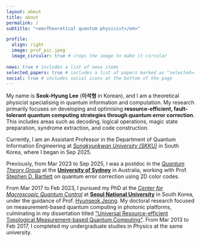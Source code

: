 ```yaml
---
layout: about
title: about
permalink: /
subtitle: "<em>Theoretical quantum physicist</em>"

profile:
  align: right
  image: prof_pic.jpeg
  image_circular: true # crops the image to make it circular
 
news: true # includes a list of news items
selected_papers: true # includes a list of papers marked as "selected={true}"
social: true # includes social icons at the bottom of the page
---
```


My name is **Seok-Hyung Lee** (**이석형** in Korean), and I am a theoretical physicist specialising in quantum information and computation.
My research primarily focuses on developing and optimising **resource-efficient, fault-tolerant quantum computing strategies through quantum error correction**. 
This includes areas such as decoding, logical operations, magic state preparation, syndrome extraction, and code construction. 

Currently, I am an Assistant Professor in the Department of Quantum Information Engineering at _[Sungkyunkwan University (SKKU)](https://www.skku.edu/eng/)_ in South Korea, where I began in Sep 2025.

Previously, from Mar 2023 to Sep 2025, I was a postdoc in the _[Quantum Theory Group](https://quantum.sydney.edu.au/research/quantum-theory-group)_ at the **[University of Sydney](https://www.sydney.edu.au)** in Australia, working with Prof. [Stephen D. Bartlett](https://www.sydney.edu.au/science/about/our-people/academic-staff/stephen-bartlett.html) on quantum error correction using 2D color codes.

From Mar 2017 to Feb 2023, I pursued my PhD at the _[Center for Macroscopic Quantum Control](http://cmqc.snu.ac.kr)_ at **[Seoul National University](https://www.snu.ac.kr)** in South Korea, under the guidance of Prof. [Hyunseok Jeong](https://physics.snu.ac.kr/hjeong/). 
My doctoral research focused on measurement-based quantum computing in photonic platforms, culminating in my dissertation titled ["Universal Resource-efficient Topological Measurement-based Quantum Computing"](https://s-space.snu.ac.kr/handle/10371/194330). 
From Mar 2013 to Feb 2017, I completed my undergraduate studies in Physics at the same university.  